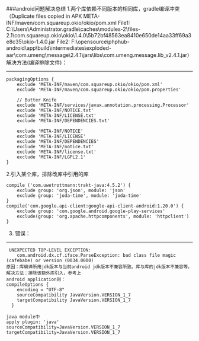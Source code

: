 ###android问题解决总结
1.两个库依赖不同版本的相同库，gradle编译冲突（Duplicate files copied in APK META-INF/maven/com.squareup.okio/okio/pom.xml File1: C:\Users\Administrator\.gradle\caches\modules-2\files-2.1\com.squareup.okio\okio\1.4.0\5b72bf48563ea8410e650de14aa33ff69a3e8c35\okio-1.4.0.jar File2: F:\opensource\phphub-android\app\build\intermediates\exploded-aar\com.umeng\message\2.4.1\jars\libs\com.umeng.message.lib_v2.4.1.jar）  
   解决方法(编译排除文件)：

----------
	packagingOptions {
		exclude 'META-INF/maven/com.squareup.okio/okio/pom.xml'
        exclude 'META-INF/maven/com.squareup.okio/okio/pom.properties'
        
		// Butter Knife
        exclude 'META-INF/services/javax.annotation.processing.Processor'
        exclude 'META-INF/NOTICE.txt'
        exclude 'META-INF/LICENSE.txt'
        exclude 'META-INF/DEPENDENCIES.txt'

        exclude 'META-INF/NOTICE'
        exclude 'META-INF/LICENSE'
        exclude 'META-INF/DEPENDENCIES'
        exclude 'META-INF/notice.txt'
        exclude 'META-INF/license.txt'
        exclude 'META-INF/LGPL2.1'        
    }
2.引入某个库，排除改库中引用的库

	compile ('com.uwetrottmann:trakt-java:4.5.2') {
        exclude group: 'org.json', module: 'json'
        exclude group: 'joda-time', module: 'joda-time'
    }
	compile('com.google.api-client:google-api-client-android:1.20.0') {
        exclude group: 'com.google.android.google-play-services'
        exclude(group: 'org.apache.httpcomponents', module: 'httpclient')
    }

3. 错误：

----------
	 UNEXPECTED TOP-LEVEL EXCEPTION:
	    com.android.dx.cf.iface.ParseException: bad class file magic (cafebabe) or version (0034.0000)
	原因：库编译所用jdk版本与当前android jdk版本不兼容所致。库与库的jdk版本不兼容等。
	解决方法：排除该额外库引入，参考上
	android application则：
	compileOptions {
	    encoding = "UTF-8"
	    sourceCompatibility JavaVersion.VERSION_1_7
	    targetCompatibility JavaVersion.VERSION_1_7
	  }

	java module中
	apply plugin: 'java'
	sourceCompatibility=JavaVersion.VERSION_1_7
	targetCompatibility=JavaVersion.VERSION_1_7